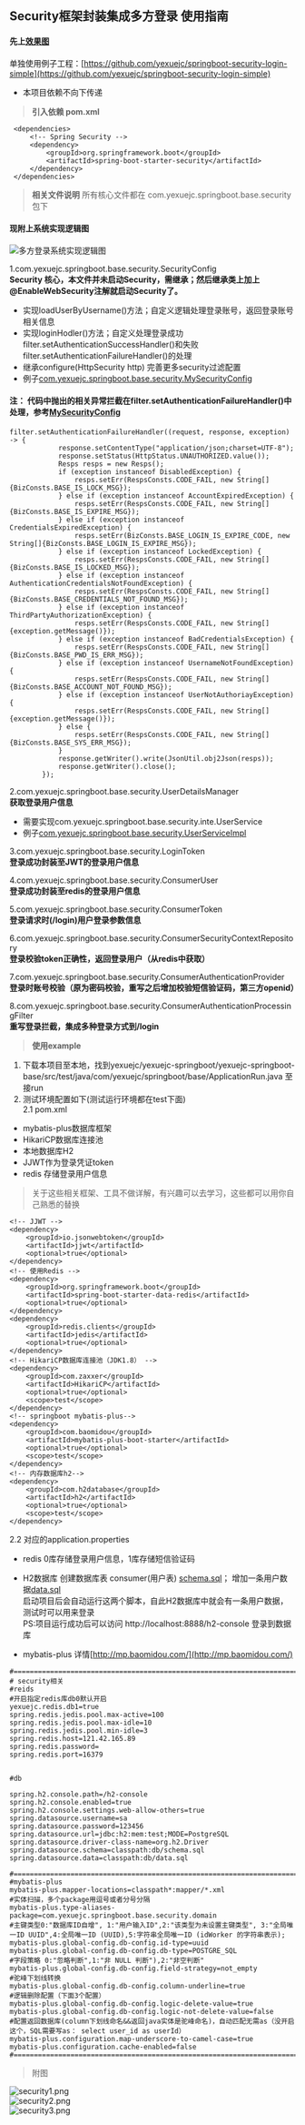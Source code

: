 Security框架封装集成多方登录 使用指南
-------------
#### 先上[效果图](Securtity效果图.md)

单独使用例子工程：[https://github.com/yexuejc/springboot-security-login-simple](https://github.com/yexuejc/springboot-security-login-simple)
* 本项目依赖不向下传递

> **引入依赖 pom.xml**

```mxml
 <dependencies>
     <!-- Spring Security -->
     <dependency>
         <groupId>org.springframework.boot</groupId>
         <artifactId>spring-boot-starter-security</artifactId>
     </dependency>
 </dependencies>
```
> **相关文件说明** 所有核心文件都在 com.yexuejc.springboot.base.security 包下
#### 现附上系统实现逻辑图
![多方登录系统实现逻辑图](多方登录设计.jpg)

1.com.yexuejc.springboot.base.security.SecurityConfig
<br/>
**Security 核心，本文件并未启动Security，需继承；然后继承类上加上@EnableWebSecurity注解就启动Security了。**

* 实现loadUserByUsername()方法；自定义逻辑处理登录账号，返回登录账号相关信息
* 实现loginHodler()方法；自定义处理登录成功filter.setAuthenticationSuccessHandler()和失败filter.setAuthenticationFailureHandler()的处理
* 继承configure(HttpSecurity http) 完善更多security过滤配置
* 例子[com.yexuejc.springboot.base.security.MySecurityConfig](../yexuejc-springboot-base/src/test/java/com/yexuejc/springboot/base/security/MySecurityConfig.java)

#### 注： 代码中抛出的相关异常拦截在filter.setAuthenticationFailureHandler()中处理，参考[MySecurityConfig](../yexuejc-springboot-base/src/test/java/com/yexuejc/springboot/base/security/MySecurityConfig.java)
```
filter.setAuthenticationFailureHandler((request, response, exception) -> {
            response.setContentType("application/json;charset=UTF-8");
            response.setStatus(HttpStatus.UNAUTHORIZED.value());
            Resps resps = new Resps();
            if (exception instanceof DisabledException) {
                resps.setErr(RespsConsts.CODE_FAIL, new String[]{BizConsts.BASE_IS_LOCK_MSG});
            } else if (exception instanceof AccountExpiredException) {
                resps.setErr(RespsConsts.CODE_FAIL, new String[]{BizConsts.BASE_IS_EXPIRE_MSG});
            } else if (exception instanceof CredentialsExpiredException) {
                resps.setErr(BizConsts.BASE_LOGIN_IS_EXPIRE_CODE, new String[]{BizConsts.BASE_LOGIN_IS_EXPIRE_MSG});
            } else if (exception instanceof LockedException) {
                resps.setErr(RespsConsts.CODE_FAIL, new String[]{BizConsts.BASE_IS_LOCKED_MSG});
            } else if (exception instanceof AuthenticationCredentialsNotFoundException) {
                resps.setErr(RespsConsts.CODE_FAIL, new String[]{BizConsts.BASE_CREDENTIALS_NOT_FOUND_MSG});
            } else if (exception instanceof ThirdPartyAuthorizationException) {
                resps.setErr(RespsConsts.CODE_FAIL, new String[]{exception.getMessage()});
            } else if (exception instanceof BadCredentialsException) {
                resps.setErr(RespsConsts.CODE_FAIL, new String[]{BizConsts.BASE_PWD_IS_ERR_MSG});
            } else if (exception instanceof UsernameNotFoundException) {
                resps.setErr(RespsConsts.CODE_FAIL, new String[]{BizConsts.BASE_ACCOUNT_NOT_FOUND_MSG});
            } else if (exception instanceof UserNotAuthoriayException) {
                resps.setErr(RespsConsts.CODE_FAIL, new String[]{exception.getMessage()});
            } else {
                resps.setErr(RespsConsts.CODE_FAIL, new String[]{BizConsts.BASE_SYS_ERR_MSG});
            }
            response.getWriter().write(JsonUtil.obj2Json(resps));
            response.getWriter().close();
        });
```

2.com.yexuejc.springboot.base.security.UserDetailsManager
<br/>
**获取登录用户信息**
* 需要实现com.yexuejc.springboot.base.security.inte.UserService
* 例子[com.yexuejc.springboot.base.security.UserServiceImpl](../yexuejc-springboot-base/src/test/java/com/yexuejc/springboot/base/security/UserServiceImpl.java)

3.com.yexuejc.springboot.base.security.LoginToken
<br/>
**登录成功封装至JWT的登录用户信息**


4.com.yexuejc.springboot.base.security.ConsumerUser
<br/>
**登录成功封装至redis的登录用户信息**

5.com.yexuejc.springboot.base.security.ConsumerToken
<br/>
**登录请求时(/login)用户登录参数信息**

6.com.yexuejc.springboot.base.security.ConsumerSecurityContextRepository
<br/>
**登录校验token正确性，返回登录用户（从redis中获取）**

7.com.yexuejc.springboot.base.security.ConsumerAuthenticationProvider
<br/>
**登录时账号校验（原为密码校验，重写之后增加校验短信验证码，第三方openid）**

8.com.yexuejc.springboot.base.security.ConsumerAuthenticationProcessingFilter
<br/>
**重写登录拦截，集成多种登录方式到/login**

> **使用example**

1. 下载本项目至本地，找到yexuejc/yexuejc-springboot/yexuejc-springboot-base/src/test/java/com/yexuejc/springboot/base/ApplicationRun.java
至接run
2. 测试环境配置如下(测试运行环境都在test下面)<br/>
2.1  pom.xml<br/>
* mybatis-plus数据库框架
* HikariCP数据库连接池
* 本地数据库H2
* JJWT作为登录凭证token
* redis 存储登录用户信息
> 关于这些相关框架、工具不做详解，有兴趣可以去学习，这些都可以用你自己熟悉的替换
```
<!-- JJWT -->
<dependency>
    <groupId>io.jsonwebtoken</groupId>
    <artifactId>jjwt</artifactId>
    <optional>true</optional>
</dependency>
<!-- 使用Redis -->
<dependency>
    <groupId>org.springframework.boot</groupId>
    <artifactId>spring-boot-starter-data-redis</artifactId>
    <optional>true</optional>
</dependency>
<dependency>
    <groupId>redis.clients</groupId>
    <artifactId>jedis</artifactId>
    <optional>true</optional>
</dependency>
<!-- HikariCP数据库连接池（JDK1.8） -->
<dependency>
    <groupId>com.zaxxer</groupId>
    <artifactId>HikariCP</artifactId>
    <optional>true</optional>
    <scope>test</scope>
</dependency>
<!-- springboot mybatis-plus-->
<dependency>
    <groupId>com.baomidou</groupId>
    <artifactId>mybatis-plus-boot-starter</artifactId>
    <optional>true</optional>
    <scope>test</scope>
</dependency>
<!-- 内存数据库h2-->
<dependency>
    <groupId>com.h2database</groupId>
    <artifactId>h2</artifactId>
    <optional>true</optional>
    <scope>test</scope>
</dependency>
```

2.2 对应的application.properties<br/>
* redis 0库存储登录用户信息，1库存储短信验证码
* H2数据库 创建数据库表 consumer(用户表) [schema.sql](../yexuejc-springboot-base/src/test/resources/db/schema.sql)；
增加一条用户数据[data.sql](../yexuejc-springboot-base/src/test/resources/db/data.sql)
<br/>启动项目后会自动运行这两个脚本，自此H2数据库中就会有一条用户数据，测试时可以用来登录
<br/>PS:项目运行成功后可以访问 http://localhost:8888/h2-console 登录到数据库

* mybatis-plus 详情[http://mp.baomidou.com/](http://mp.baomidou.com/)

```
#========================================================================================================================
# security相关
#reids
#开启指定redis库db0默认开启
yexuejc.redis.db1=true
spring.redis.jedis.pool.max-active=100
spring.redis.jedis.pool.max-idle=10
spring.redis.jedis.pool.min-idle=3
spring.redis.host=121.42.165.89
spring.redis.password=
spring.redis.port=16379


#db

spring.h2.console.path=/h2-console
spring.h2.console.enabled=true
spring.h2.console.settings.web-allow-others=true
spring.datasource.username=sa
spring.datasource.password=123456
spring.datasource.url=jdbc:h2:mem:test;MODE=PostgreSQL
spring.datasource.driver-class-name=org.h2.Driver
spring.datasource.schema=classpath:db/schema.sql
spring.datasource.data=classpath:db/data.sql

#========================================================================================================================
#mybatis-plus
mybatis-plus.mapper-locations=classpath*:mapper/*.xml
#实体扫描，多个package用逗号或者分号分隔
mybatis-plus.type-aliases-package=com.yexuejc.springboot.base.security.domain
#主键类型0:"数据库ID自增", 1:"用户输入ID",2:"该类型为未设置主键类型", 3:"全局唯一ID UUID",4:全局唯一ID (UUID),5:字符串全局唯一ID (idWorker 的字符串表示);
mybatis-plus.global-config.db-config.id-type=uuid
mybatis-plus.global-config.db-config.db-type=POSTGRE_SQL
#字段策略 0:"忽略判断",1:"非 NULL 判断"),2:"非空判断"
mybatis-plus.global-config.db-config.field-strategy=not_empty
#驼峰下划线转换
mybatis-plus.global-config.db-config.column-underline=true
#逻辑删除配置（下面3个配置）
mybatis-plus.global-config.db-config.logic-delete-value=true
mybatis-plus.global-config.db-config.logic-not-delete-value=false
#配置返回数据库(column下划线命名&&返回java实体是驼峰命名)，自动匹配无需as（没开启这个，SQL需要写as： select user_id as userId）
mybatis-plus.configuration.map-underscore-to-camel-case=true
mybatis-plus.configuration.cache-enabled=false
#========================================================================================================================
```
> 附图

![security1.png](security1.png)
<br>
![security2.png](security2.png)
<br>
![security3.png](security3.png)
